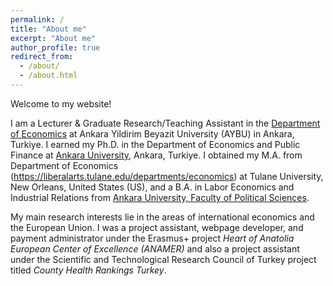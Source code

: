 ```yaml
---
permalink: /
title: "About me"
excerpt: "About me"
author_profile: true
redirect_from: 
  - /about/
  - /about.html
---
```


Welcome to my website! 

I am a Lecturer & Graduate Research/Teaching Assistant in the [Department of Economics](https://aybu.edu.tr/iktisat/en) at Ankara Yildirim Beyazit University (AYBU) in Ankara, Turkiye. I earned my Ph.D. in the Department of Economics and Public Finance at [Ankara University](https://www.ankara.edu.tr/en/), Ankara, Turkiye. I obtained my M.A. from Department of Economics (https://liberalarts.tulane.edu/departments/economics) at Tulane University, New Orleans, United States (US), and a B.A. in Labor Economics and Industrial Relations from [Ankara University, Faculty of Political Sciences](http://www.politics.ankara.edu.tr/en/anasayfa-english/). 

My main research interests lie in the areas of international economics and the European Union. I was a project assistant, webpage developer, and payment administrator under the Erasmus+ project _Heart of Anatolia European Center of Excellence (ANAMER)_ and also a project assistant under the Scientific and Technological Research Council of Turkey project titled _County Health Rankings Turkey_.

